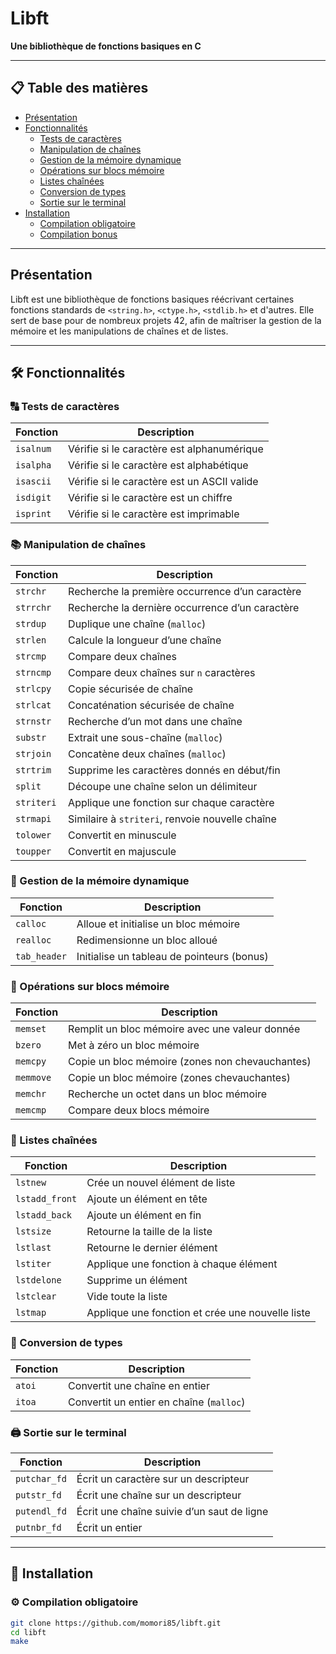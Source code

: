 # Libft

**Une bibliothèque de fonctions basiques en C**

---

## 📋 Table des matières
- [Présentation](#présentation)
- [Fonctionnalités](#fonctionnalités)
  - [Tests de caractères](#tests-de-caractères)
  - [Manipulation de chaînes](#manipulation-de-chaînes)
  - [Gestion de la mémoire dynamique](#gestion-de-la-mémoire-dynamique)
  - [Opérations sur blocs mémoire](#opérations-sur-blocs-mémoire)
  - [Listes chaînées](#listes-chaînées)
  - [Conversion de types](#conversion-de-types)
  - [Sortie sur le terminal](#sortie-sur-le-terminal)
- [Installation](#installation)
  - [Compilation obligatoire](#compilation-obligatoire)
  - [Compilation bonus](#compilation-bonus)

---

## Présentation

Libft est une bibliothèque de fonctions basiques réécrivant certaines fonctions standards de `<string.h>`, `<ctype.h>`, `<stdlib.h>` et d'autres. Elle sert de base pour de nombreux projets 42, afin de maîtriser la gestion de la mémoire et les manipulations de chaînes et de listes.

---

## 🛠️ Fonctionnalités

### 🔠 Tests de caractères

| Fonction   | Description                                  |
|------------|----------------------------------------------|
| `isalnum`  | Vérifie si le caractère est alphanumérique    |
| `isalpha`  | Vérifie si le caractère est alphabétique      |
| `isascii`  | Vérifie si le caractère est un ASCII valide   |
| `isdigit`  | Vérifie si le caractère est un chiffre        |
| `isprint`  | Vérifie si le caractère est imprimable        |

### 📚 Manipulation de chaînes

| Fonction    | Description                                    |
|-------------|------------------------------------------------|
| `strchr`    | Recherche la première occurrence d’un caractère |
| `strrchr`   | Recherche la dernière occurrence d’un caractère |
| `strdup`    | Duplique une chaîne (`malloc`)                 |
| `strlen`    | Calcule la longueur d’une chaîne               |
| `strcmp`    | Compare deux chaînes                           |
| `strncmp`   | Compare deux chaînes sur `n` caractères        |
| `strlcpy`   | Copie sécurisée de chaîne                      |
| `strlcat`   | Concaténation sécurisée de chaîne              |
| `strnstr`   | Recherche d’un mot dans une chaîne             |
| `substr`    | Extrait une sous-chaîne (`malloc`)             |
| `strjoin`   | Concatène deux chaînes (`malloc`)              |
| `strtrim`   | Supprime les caractères donnés en début/fin    |
| `split`     | Découpe une chaîne selon un délimiteur         |
| `striteri`  | Applique une fonction sur chaque caractère     |
| `strmapi`   | Similaire à `striteri`, renvoie nouvelle chaîne|
| `tolower`   | Convertit en minuscule                         |
| `toupper`   | Convertit en majuscule                         |

### 💾 Gestion de la mémoire dynamique

| Fonction   | Description                              |
|------------|------------------------------------------|
| `calloc`   | Alloue et initialise un bloc mémoire     |
| `realloc`  | Redimensionne un bloc alloué             |
| `tab_header`| Initialise un tableau de pointeurs (bonus)|

### 🧩 Opérations sur blocs mémoire

| Fonction   | Description                                  |
|------------|----------------------------------------------|
| `memset`   | Remplit un bloc mémoire avec une valeur donnée|
| `bzero`    | Met à zéro un bloc mémoire                   |
| `memcpy`   | Copie un bloc mémoire (zones non chevauchantes)|
| `memmove`  | Copie un bloc mémoire (zones chevauchantes)  |
| `memchr`   | Recherche un octet dans un bloc mémoire      |
| `memcmp`   | Compare deux blocs mémoire                   |

### 🔗 Listes chaînées

| Fonction      | Description                                   |
|---------------|-----------------------------------------------|
| `lstnew`      | Crée un nouvel élément de liste               |
| `lstadd_front`| Ajoute un élément en tête                      |
| `lstadd_back` | Ajoute un élément en fin                       |
| `lstsize`     | Retourne la taille de la liste                |
| `lstlast`     | Retourne le dernier élément                   |
| `lstiter`     | Applique une fonction à chaque élément        |
| `lstdelone`   | Supprime un élément                            |
| `lstclear`    | Vide toute la liste                            |
| `lstmap`      | Applique une fonction et crée une nouvelle liste|

### 🔄 Conversion de types

| Fonction   | Description                                |
|------------|--------------------------------------------|
| `atoi`     | Convertit une chaîne en entier            |
| `itoa`     | Convertit un entier en chaîne (`malloc`)  |

### 🖨️ Sortie sur le terminal

| Fonction      | Description                              |
|---------------|------------------------------------------|
| `putchar_fd`  | Écrit un caractère sur un descripteur    |
| `putstr_fd`   | Écrit une chaîne sur un descripteur      |
| `putendl_fd`  | Écrit une chaîne suivie d’un saut de ligne |
| `putnbr_fd`   | Écrit un entier                          |

---

## 🚀 Installation

### ⚙️ Compilation obligatoire
```bash
git clone https://github.com/momori85/libft.git
cd libft
make